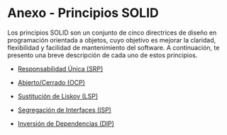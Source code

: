 # Anexo - Principios SOLID

Los principios SOLID son un conjunto de cinco directrices de diseño en programación orientada a objetos, cuyo objetivo es mejorar la claridad, flexibilidad y facilidad de mantenimiento del software.
A continuación, te presento una breve descripción de cada uno de estos principios.

- [Responsabilidad Única (SRP)](01-srp.md)

- [Abierto/Cerrado (OCP)](02-ocp.md)

- [Sustitución de Liskov (LSP)](03-lsp.md)

- [Segregación de Interfaces (ISP)](04-isp.md)

- [Inversión de Dependencias (DIP)](05-dip.md)
